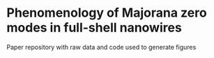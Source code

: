 # Phenomenology of Majorana zero modes in full-shell nanowires
Paper repository with raw data and code used to generate figures
